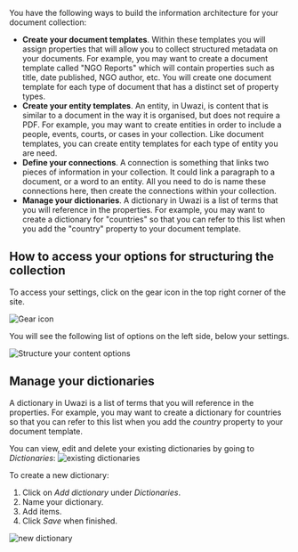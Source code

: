You have the following ways to build the information architecture for your document collection:
* **Create your document templates**. Within these templates you will assign properties that will allow you to collect structured metadata on your documents. For example, you may want to create a document template called "NGO Reports" which will contain properties such as title, date published, NGO author, etc. You will create one document template for each type of document that has a distinct set of property types. 
* **Create your entity templates**. An entity, in Uwazi, is content that is similar to a document in the way it is organised, but does not require a PDF. For example, you may want to create entities in order to include a people, events, courts, or cases in your collection. Like document templates, you can create entity templates for each type of entity you are need. 
* **Define your connections**. A connection is something that links two pieces of information in your collection. It could link a paragraph to a document, or a word to an entity. All you need to do is name these connections here, then create the connections within your collection. 
* **Manage your dictionaries**. A dictionary in Uwazi is a list of terms that you will reference in the properties. For example, you may want to create a dictionary for "countries" so that you can refer to this list when you add the "country" property to your document template. 

## How to access your options for structuring the collection

To access your settings, click on the gear icon in the top right corner of the site.

![Gear icon](http://www.uwazi.io/wp-content/uploads/2017/04/gear-icon.png)

You will see the following list of options on the left side, below your settings. 

![Structure your content options](http://www.uwazi.io/wp-content/uploads/2017/04/structure-collections.png)

## Manage your dictionaries 
A dictionary in Uwazi is a list of terms that you will reference in the properties. For example, you may want to create a dictionary for countries so that you can refer to this list when you add the _country_ property to your document template.

You can view, edit and delete your existing dictionaries by going to _Dictionaries_:
![existing dictionaries](http://www.uwazi.io/wp-content/uploads/2017/04/existing-dictionaries.png)

To create a new dictionary: 
1. Click on _Add dictionary_ under _Dictionaries_. 
2. Name your dictionary. 
3. Add items.
4. Click _Save_ when finished.

![new dictionary](http://www.uwazi.io/wp-content/uploads/2017/04/new-dictionary.png)
